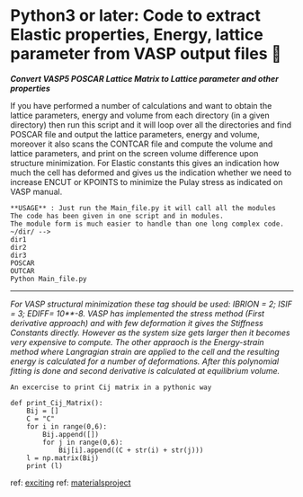 # Python3 or later: Code to extract Elastic properties, Energy, lattice parameter from VASP output files 💫
**_Convert VASP5 POSCAR Lattice Matrix to Lattice parameter and other properties_**

If you have performed a number of calculations and want to obtain the lattice parameters, energy and volume from each directory (in a given directory) then run this script and it will loop over all the directories and find POSCAR file and output the lattice parameters, energy and volume, moreover it also scans the CONTCAR file and compute the volume and lattice parameters, and print on the screen volume difference upon structure minimization. 
For Elastic constants this gives an indication how much the cell has deformed and gives us the indication whether we need to increase ENCUT or KPOINTS to minimize the Pulay stress as indicated on VASP manual.

```
**USAGE** : Just run the Main_file.py it will call all the modules
The code has been given in one script and in modules. 
The module form is much easier to handle than one long complex code.
~/dir/ -->
dir1
dir2
dir3
POSCAR
OUTCAR
Python Main_file.py
```
_______________________
_For VASP structural minimization these tag should be used: IBRION = 2; ISIF = 3; EDIFF= 10**-8. VASP has implemented the stress method (First derivative approach) and with few deformation it gives the Stiffness Constants directly. However as the system size gets larger then it becomes very expensive to compute. The other appraoch is the Energy-strain method where Langragian strain are applied to the cell and the resulting energy is calculated for a number of deformations. After this polynomial fitting is done and second derivative is calculated at equilibrium volume._

```
An excercise to print Cij matrix in a pythonic way

def print_Cij_Matrix():
	Bij = []
	C = "C"
	for i in range(0,6):
		Bij.append([])
		for j in range(0,6):
			Bij[i].append((C + str(i) + str(j)))
	l = np.matrix(Bij)		
	print (l)
 ```

ref: [exciting](http://exciting-code.org/nitrogen-energy-vs-strain-calculations)
ref: [materialsproject](https://wiki.materialsproject.org/Elasticity_calculations)


